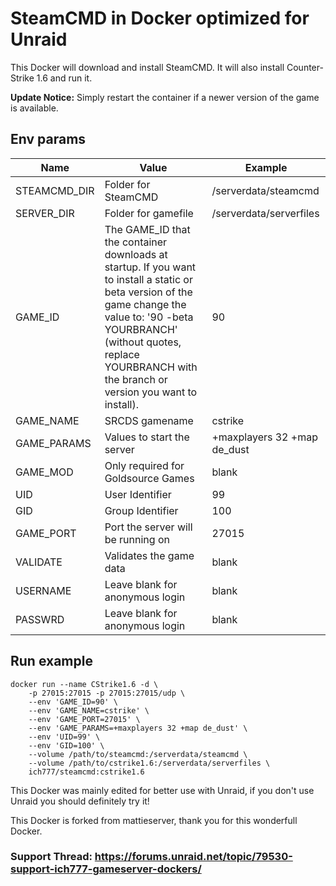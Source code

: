 # SteamCMD in Docker optimized for Unraid
This Docker will download and install SteamCMD. It will also install Counter-Strike 1.6 and run it.

**Update Notice:** Simply restart the container if a newer version of the game is available.

## Env params
| Name | Value | Example |
| --- | --- | --- |
| STEAMCMD_DIR | Folder for SteamCMD | /serverdata/steamcmd |
| SERVER_DIR | Folder for gamefile | /serverdata/serverfiles |
| GAME_ID | The GAME_ID that the container downloads at startup. If you want to install a static or beta version of the game change the value to: '90 -beta YOURBRANCH' (without quotes, replace YOURBRANCH with the branch or version you want to install). | 90 |
| GAME_NAME | SRCDS gamename | cstrike |
| GAME_PARAMS | Values to start the server | +maxplayers 32 +map de_dust |
| GAME_MOD | Only required for Goldsource Games | blank |
| UID | User Identifier | 99 |
| GID | Group Identifier | 100 |
| GAME_PORT | Port the server will be running on | 27015 |
| VALIDATE | Validates the game data | blank |
| USERNAME | Leave blank for anonymous login | blank |
| PASSWRD | Leave blank for anonymous login | blank |

## Run example
```
docker run --name CStrike1.6 -d \
	-p 27015:27015 -p 27015:27015/udp \
	--env 'GAME_ID=90' \
	--env 'GAME_NAME=cstrike' \
	--env 'GAME_PORT=27015' \
	--env 'GAME_PARAMS=+maxplayers 32 +map de_dust' \
	--env 'UID=99' \
	--env 'GID=100' \
	--volume /path/to/steamcmd:/serverdata/steamcmd \
	--volume /path/to/cstrike1.6:/serverdata/serverfiles \
	ich777/steamcmd:cstrike1.6
```

This Docker was mainly edited for better use with Unraid, if you don't use Unraid you should definitely try it!

This Docker is forked from mattieserver, thank you for this wonderfull Docker.

### Support Thread: https://forums.unraid.net/topic/79530-support-ich777-gameserver-dockers/